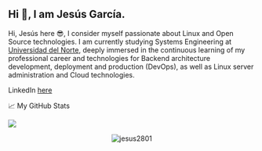 ## Hi 👋, I am Jesús García.

Hi, Jesús here 😎, I consider myself passionate about Linux and Open Source technologies. I am currently studying Systems Engineering at [Universidad del Norte](https://www.uninorte.edu.co/), deeply immersed in the continuous learning of my professional career and technologies for Backend architecture development, deployment and production (DevOps), as well as Linux server administration and Cloud technologies.

LinkedIn [here](https://www.linkedin.com/in/jesus-garcia-vargas/)

📈 My GitHub Stats

![](https://komarev.com/ghpvc/?username=jesus2801&color=green)
<p align="center"> <img src="https://github-readme-stats.vercel.app/api?username=jesus2801&show_icons=true&theme=gotham" alt="jesus2801" />
